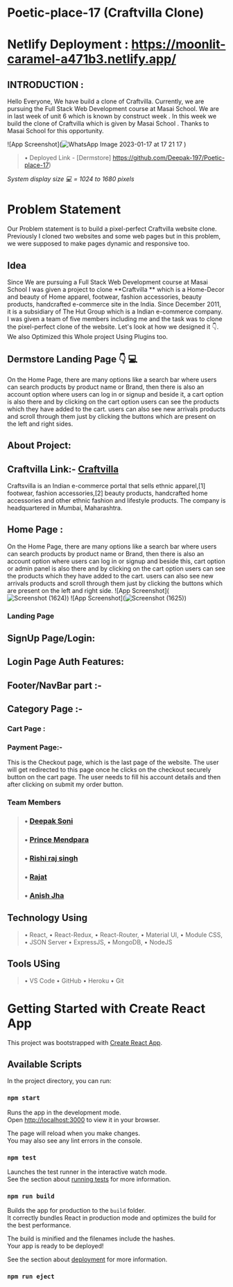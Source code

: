 # Poetic-place-17 (Craftvilla Clone)

# Netlify Deployment : https://moonlit-caramel-a471b3.netlify.app/

## INTRODUCTION :

Hello Everyone, We have build a clone of Craftvilla. Currently, we are pursuing the Full Stack Web Development course at Masai School. We are in last week of unit 6 which is known by construct week . In this week we build the clone of Craftvilla which is given by Masai School . Thanks to Masai School for this opportunity.
<br>

![App Screenshot](![WhatsApp Image 2023-01-17 at 17 21 17](https://user-images.githubusercontent.com/104504771/218248759-5f88b136-93e2-48ba-b347-8b2ea2bbb889.jpg)
)

> • Deployed Link - [Dermstore] https://github.com/Deepak-197/Poetic-place-17)

*System display size 💻 = 1024 to 1680 pixels*
<br>


# Problem Statement

Our Problem statement is to build a pixel-perfect Craftvilla website clone. Previously I cloned two websites and some web pages but in this problem, we were supposed to make pages dynamic and responsive too.

## Idea

Since We are pursuing a Full Stack Web Development course at Masai School I was given a project to clone **Craftvilla ** which is a Home-Decor and beauty of Home apparel, footwear, fashion accessories, beauty products, handcrafted  e-commerce site in the India. Since December 2011, it is a subsidiary of The Hut Group which is a Indian e-commerce company.  I was given a team of five members including me and the task was to clone the pixel-perfect clone of the website. Let's look at how we designed it 👇. We also Optimized this Whole project Using Plugins too.

## Dermstore Landing Page 👇 💻
On the Home Page, there are many options like a search bar where users can search products by product name or Brand, then there is also an account option where users can log in or signup and beside it, a cart option is also there and by clicking on the cart option users can see the products which they have added to the cart.
users can also see new arrivals products and scroll through them just by clicking the buttons which are present on the left and right sides.

## About Project: 

## Craftvilla Link:- [Craftvilla](https://www.craftvilla.com)

Craftsvilla is an Indian e-commerce portal that sells ethnic apparel,[1] footwear, fashion accessories,[2] beauty products, handcrafted home accessories and other ethnic fashion and lifestyle products. The company is headquartered in Mumbai, Maharashtra.


## Home Page :

On the Home Page, there are many options like a search bar where users can search products by product name or Brand, then there is also an account option where users can log in or signup and beside this, cart option or admin panel is also there and by clicking on the cart option users can see the products which they have added to the cart.
users can also see new arrivals products and scroll through them just by clicking the buttons which are present on the left and right side.
![App Screenshot](![Screenshot (1624)](https://user-images.githubusercontent.com/104504771/218249314-56e43982-f96e-4507-880a-30e3519342b6.png))
![App Screenshot](![Screenshot (1625)](https://user-images.githubusercontent.com/104504771/218249320-165487f7-beee-49c5-86aa-52e5d04e54be.png))



### Landing Page


## SignUp Page/Login:


## Login Page Auth Features:


## Footer/NavBar part :-



## Category Page  :-




### Cart Page :



### Payment Page:-


This is the Checkout page, which is the last page of the website. The user will get redirected to this page once he clicks on the checkout securely button on the cart page. The user needs to fill his account details and then after clicking on submit my order button.


### Team Members

> ### • [Deepak Soni](https://github.com/Deepak-197)
> ### • [Prince Mendpara](https://github.com/princepatel7405)
> ### • [Rishi raj singh](https://github.com/Rii-C)
> ### • [Rajat](https://github.com/RajatMujawar123)
> ### • [Anish Jha](https://github.com/Anish-Jha)



## Technology Using
> • React,
> • React-Redux,
> • React-Router,
> • Material UI,
> • Module CSS,
> • JSON Server
> • ExpressJS,
> • MongoDB,
> • NodeJS

## Tools USing
> • VS Code
> • GitHub
> • Heroku
> • Git


# Getting Started with Create React App

This project was bootstrapped with [Create React App](https://github.com/facebook/create-react-app).

## Available Scripts

In the project directory, you can run:

### `npm start`

Runs the app in the development mode.\
Open [http://localhost:3000](http://localhost:3000) to view it in your browser.

The page will reload when you make changes.\
You may also see any lint errors in the console.

### `npm test`

Launches the test runner in the interactive watch mode.\
See the section about [running tests](https://facebook.github.io/create-react-app/docs/running-tests) for more information.

### `npm run build`

Builds the app for production to the `build` folder.\
It correctly bundles React in production mode and optimizes the build for the best performance.

The build is minified and the filenames include the hashes.\
Your app is ready to be deployed!

See the section about [deployment](https://facebook.github.io/create-react-app/docs/deployment) for more information.

### `npm run eject`





